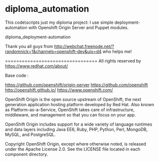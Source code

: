 diploma_automation
==================
This code\scripts just my diploma project:
I use simple deployment-automation with Openshift Origin Server and Puppet modules.





diploma_deployment-automation


Thank you all guys from http://webchat.freenode.net/?randomnick=1&channels=openshift-dev&uio=d4 
who helps me!

=================================
All rights reserved by
https://www.redhat.com/about/

Base code :

https://github.com/openshift/origin-server
https://github.com/openshift
http://openshift.github.io/
https://www.openshift.com/

OpenShift Origin is the open source upstream of OpenShift, the next generation application hosting 
platform developed by Red Hat. Also known as Platform-as-a-Service, OpenShift takes care of infrastructure,
middleware, and management so that you can focus on your app.

OpenShift Origin includes support for a wide variety of language runtimes and data layers including 
Java EE6, Ruby, PHP, Python, Perl, MongoDB, MySQL, and PostgreSQL.

Copyright
OpenShift Origin, except where otherwise noted, is released under the Apache License 2.0. See the 
LICENSE file located in each component directory.

